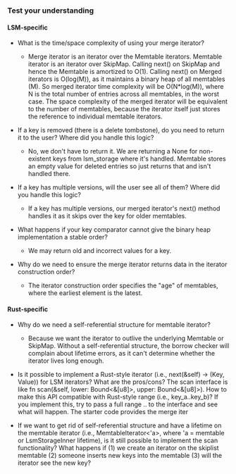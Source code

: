 ### Test your understanding

#### LSM-specific

- What is the time/space complexity of using your merge iterator?
  - Merge iterator is an iterator over the Memtable iterators. Memtable iterator is an iterator over SkipMap. Calling next() on SkipMap and
  hence the Memtable is amortized to O(1). Calling next() on Merged iterators is O(log(M)), as it maintains a binary heap of all memtables (M). So merged iterator time complexity will be O(N*log(M)), where N is the total number of entries across all memtables, in the worst case. The space complexity of the merged iterator will be equivalent to the number of memtables, because the iterator itself just stores the reference
  to individual memtable iterators. 

- If a key is removed (there is a delete tombstone), do you need to return it to the user? Where did you handle this logic?
  - No, we don't have to return it. We are returning a None for non-existent keys from lsm_storage where it's handled. Memtable
  stores an empty value for deleted entries so just returns that and isn't handled there.

- If a key has multiple versions, will the user see all of them? Where did you handle this logic?
  - If a key has multiple versions, our merged iterator's next() method handles it as it skips over the key for older memtables.

- What happens if your key comparator cannot give the binary heap implementation a stable order?
  - We may return old and incorrect values for a key.

- Why do we need to ensure the merge iterator returns data in the iterator construction order?
  - The iterator construction order specifies the "age" of memtables, where the earliest element is the latest.

#### Rust-specific

- Why do we need a self-referential structure for memtable iterator?
  - Because we want the iterator to outlive the underlying Memtable or SkipMap. Without a self-referential structure, the borrow checker
  will complain about lifetime errors, as it can't determine whether the iterator lives long enough.

- Is it possible to implement a Rust-style iterator (i.e., next(&self) -> (Key, Value)) for LSM iterators? What are the pros/cons?
  The scan interface is like fn scan(&self, lower: Bound<&[u8]>, upper: Bound<&[u8]>). How to make this API compatible with Rust-style range (i.e., key_a..key_b)? If you implement this, try to pass a full range .. to the interface and see what will happen.
  The starter code provides the merge iter

- If we want to get rid of self-referential structure and have a lifetime on the memtable iterator (i.e., MemtableIterator<'a>, where 'a =        memtable or LsmStorageInner lifetime), is it still possible to implement the scan functionality?
  What happens if (1) we create an iterator on the skiplist memtable (2) someone inserts new keys into the memtable (3) will the iterator see the new key?